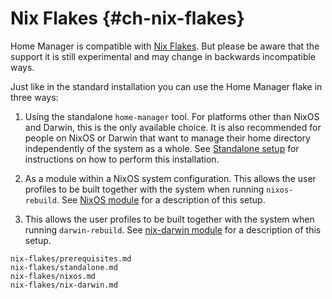 # Nix Flakes {#ch-nix-flakes}

Home Manager is compatible with [Nix
Flakes](https://nixos.wiki/wiki/Flakes). But please be aware that the
support it is still experimental and may change in backwards
incompatible ways.

Just like in the standard installation you can use the Home Manager
flake in three ways:

1.  Using the standalone `home-manager` tool. For platforms other than
    NixOS and Darwin, this is the only available choice. It is also
    recommended for people on NixOS or Darwin that want to manage their
    home directory independently of the system as a whole. See
    [Standalone setup](#sec-flakes-standalone) for instructions on how
    to perform this installation.

2.  As a module within a NixOS system configuration. This allows the
    user profiles to be built together with the system when running
    `nixos-rebuild`. See [NixOS module](#sec-flakes-nixos-module) for a
    description of this setup.

3.  This allows the user profiles to be built together with the system
    when running `darwin-rebuild`. See [nix-darwin
    module](#sec-flakes-nix-darwin-module) for a description of this
    setup.

```{=include=} sections
nix-flakes/prerequisites.md
nix-flakes/standalone.md
nix-flakes/nixos.md
nix-flakes/nix-darwin.md
```


